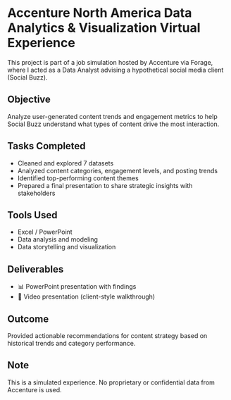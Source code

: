 # Accenture North America Data Analytics & Visualization Virtual Experience

This project is part of a job simulation hosted by Accenture via Forage, where I acted as a Data Analyst advising a hypothetical social media client (Social Buzz).

## Objective
Analyze user-generated content trends and engagement metrics to help Social Buzz understand what types of content drive the most interaction.

## Tasks Completed
- Cleaned and explored 7 datasets
- Analyzed content categories, engagement levels, and posting trends
- Identified top-performing content themes
- Prepared a final presentation to share strategic insights with stakeholders

## Tools Used
- Excel / PowerPoint
- Data analysis and modeling
- Data storytelling and visualization

## Deliverables
- 📊 PowerPoint presentation with findings
- 🎥 Video presentation (client-style walkthrough)

## Outcome
Provided actionable recommendations for content strategy based on historical trends and category performance.

## Note
This is a simulated experience. No proprietary or confidential data from Accenture is used.
